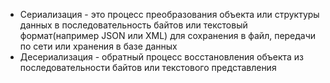 - Сериализация - это процесс преобразования объекта или структуры данных в последовательность байтов или текстовый формат(например JSON или XML) для сохранения в файл, передачи по сети или хранения в базе данных
- Десериализация - обратный процесс восстановления объекта из последовательности байтов или текстового представления
